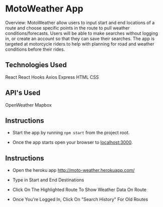 # MotoWeather App

Overview: MotoWeather allow users to input start and end locations of a route and choose specific points in the route to pull weather conditions/forecasts. Users will be able to make searches without logging in, or create an account so that they can save their searches. The app is targeted at motorcycle riders to help with planning for road and weather conditions before their rides.

## Technologies Used
React
React Hooks
Axios
Express 
HTML
CSS

## API's Used
OpenWeather
Mapbox



## Instructions

* Start the app by running `npm start` from the project root.

* Once the app starts open your browser to [localhost:3000](http://localhost:3000).






## Instructions

* Open the heroku app http://moto-weather.herokuapp.com/

* Type in Start and End Destinations

* Click On The Highlighted Route To Show Weather Data On Route

* Once You're Logged In, Click On "Search History" For Old Routes

